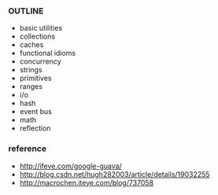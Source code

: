 ### OUTLINE
* basic utilities
* collections
* caches
* functional idioms
* concurrency
* strings
* primitives
* ranges
* i/o
* hash
* event bus
* math
* reflection

### reference
* http://ifeve.com/google-guava/
* http://blog.csdn.net/hugh282003/article/details/19032255
* http://macrochen.iteye.com/blog/737058
